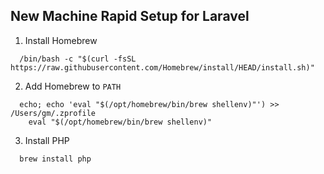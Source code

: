 ## New Machine Rapid Setup for Laravel

1. Install Homebrew

```
  /bin/bash -c "$(curl -fsSL https://raw.githubusercontent.com/Homebrew/install/HEAD/install.sh)"
```

2. Add Homebrew to `PATH`

```
  echo; echo 'eval "$(/opt/homebrew/bin/brew shellenv)"') >> /Users/gm/.zprofile
    eval "$(/opt/homebrew/bin/brew shellenv)"
```

3. Install PHP

```
  brew install php
```
